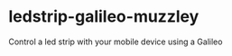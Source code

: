 ledstrip-galileo-muzzley
========================

Control a led strip with your mobile device using a Galileo
